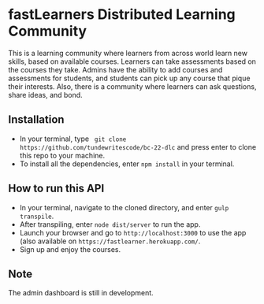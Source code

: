 # fastLearners Distributed Learning Community
This is a learning community where learners from across world learn new skills, based on available courses. Learners can take assessments based on the courses they take. Admins have the ability to add courses and assessments for students, and students can pick up any course that pique their interests. Also, there is a community where learners can ask questions, share ideas, and bond.

## Installation
- In your terminal, type ``` git clone https://github.com/tundewritescode/bc-22-dlc``` and press enter to clone this repo to your machine.
- To install all the dependencies, enter ```npm install``` in your terminal.

## How to run this API
- In your terminal, navigate to the cloned directory, and enter `gulp transpile`.
- After transpiling, enter `node dist/server` to run the app.
- Launch your browser and go to `http://localhost:3000` to use the app (also available on `https://fastlearner.herokuapp.com/`.
- Sign up and enjoy the courses.

## Note
The admin dashboard is still in development.